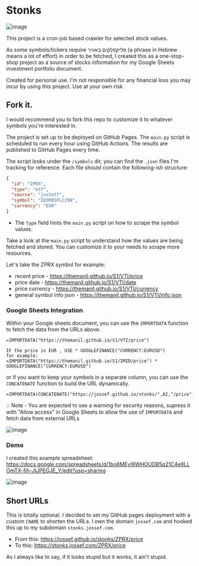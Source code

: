 # Stonks
![image](https://github.com/user-attachments/assets/e0089ccf-7a6d-4d85-808e-b90e7eefb4c0)

This project is a cron-job based crawler for selected stock values.

As some symbols/tickers require פליקפלקים באוויר (a phrase in Hebrew means a lot of effort) in order to be fetched, I created this as a one-stop-shop project as a source of stocks information for my Google Sheets investment portfolio document.

Created for personal use. I'm not responsible for any financial loss you may incur by using this project. Use at your own risk.



## Fork it.
I would recommend you to fork this repo to customize it to whatever symbols you're interested in.

The project is set up to be deployed on GitHub Pages. The `main.py` script is scheduled to run every hour using GitHub Actions. The results are published to GitHub Pages every time.

The script looks under the `/symbols` dir, you can find the `.json` files I'm tracking for reference. Each file should contain the following-ish structure:
```json
{
  "id": "ZPRX",
  "type": "etf",
  "source": "justetf",
  "symbol": "IE00BSPLC298",
  "currency": "EUR"
}
```
- The `type` field hints the `main.py` script on how to scrape the symbol values.

Take a look at the `main.py` script to understand how the values are being fetched and stored. You can customize it to your needs to scrape more resources.




Let's take the ZPRX symbol for example:
- recent price - https://themanil.github.io/S1/VTI/price
- price date - https://themanil.github.io/S1/VTI/date
- price currency - https://themanil.github.io/S1/VTI/currency
- general symbol info json - https://themanil.github.io/S1/VTI/info.json

### Google Sheets Integration

Within your Google sheets document, you can use the `IMPORTDATA` function to fetch the data from the URLs above.

```
=IMPORTDATA("https://themanil.github.io/S1/VTI/price")

IF the price in EUR , USE * GOOGLEFINANCE("CURRENCY:EURUSD") 
for example:
=IMPORTDATA("https://themanil.github.io/S1/IMID/price") * GOOGLEFINANCE("CURRENCY:EURUSD")
```

or if you want to keep your symbols in a separate column, you can use the `CONCATENATE` function to build the URL dynamically.
```
=IMPORTDATA(CONCATENATE("https://jossef.github.io/stonks/",A2,"/price"))
```


💡 Note - You are expected to see a warning for security reasons, supress it with "Allow access" in Google Sheets to allow the use of `IMPORTDATA` and fetch data from external URLs 

![image](https://github.com/user-attachments/assets/6a631429-9418-4962-9d5a-3f8910334d9c)

### Demo

I created this example spreadsheet: https://docs.google.com/spreadsheets/d/1bo6MEyI9WHOUDB5q21C4e9LLOmTX-fih-JIJPEGJE_Y/edit?usp=sharing

![image](https://github.com/user-attachments/assets/cddf7155-e575-46d2-9929-4c781bfcdd91)

## Short URLs
This is totally optional. I decided to set my GitHub pages deployment with a custom `CNAME` to shorten the URLs. I own the domain `jossef.com` and hooked this up to my subdomain `stonks.jossef.com`.

- From this: https://jossef.github.io/stonks/ZPRX/price
- To this: https://stonks.jossef.com/ZPRX/price


As I always like to say, if it looks stupid but it works, it ain't stupid.

